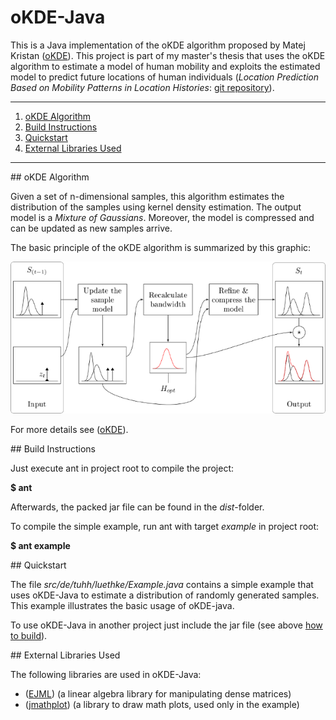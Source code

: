 oKDE-Java
=========

This is a Java implementation of the oKDE algorithm proposed by Matej Kristan
([oKDE](http://www.vicos.si/Research/Multivariate_Online_Kernel_Density_Estimation)).
This project is part of my master's thesis that uses the oKDE algorithm to estimate
a model of human mobility and exploits the estimated model to predict future locations
of human individuals (*Location Prediction Based on Mobility Patterns in Location Histories*:
[git repository](https://github.com/joluet/prepos)).

*******************************

1. [oKDE Algorithm](#okde)
2. [Build Instructions](#build)
3. [Quickstart](#start)
4. [External Libraries Used](#ext_libs)

*******************************


<a name="okde">
## oKDE Algorithm

Given a set of n-dimensional samples, this algorithm estimates 
the distribution of the samples using kernel density estimation.
The output model is a *Mixture of Gaussians*.
Moreover, the model is compressed and can be updated as new samples arrive.

The basic principle of the oKDE algorithm is summarized by this graphic:

![oKDE algorithm](oKDE.png "")

For more details see ([oKDE](http://www.vicos.si/Research/Multivariate_Online_Kernel_Density_Estimation)).



<a name="build">
## Build Instructions

Just execute ant in project root to compile the project:

**$ ant**

Afterwards, the packed jar file can be found in the *dist*-folder.

To compile the simple example, run ant with target *example* in project root:

**$ ant example**



<a name="start">
## Quickstart

The file *src/de/tuhh/luethke/Example.java* contains a simple example that uses oKDE-Java
to estimate a distribution of randomly generated samples. This example illustrates the basic usage
of oKDE-java.

To use oKDE-Java in another project just include the jar file (see above [how to build](#build)).



<a name="ext_libs">
## External Libraries Used

The following libraries are used in oKDE-Java:
 *  ([EJML](https://code.google.com/p/efficient-java-matrix-library/))
	(a linear algebra library for manipulating dense matrices)
 *  ([jmathplot]()) (a library to draw math plots, used only in the example)
